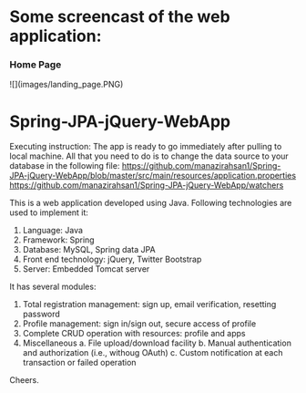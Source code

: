 # Some screencast of the web application:
<h3>Home Page</h3>
![](images/landing_page.PNG)



# Spring-JPA-jQuery-WebApp

Executing instruction:
The app is ready to go immediately after pulling to local machine. All that you need to do is to change the data source to your database in the following file:
https://github.com/manazirahsan1/Spring-JPA-jQuery-WebApp/blob/master/src/main/resources/application.properties
https://github.com/manazirahsan1/Spring-JPA-jQuery-WebApp/watchers

This is a web application developed using Java. Following technologies are used to implement it:
1. Language: Java
2. Framework: Spring
3. Database: MySQL, Spring data JPA
4. Front end technology: jQuery, Twitter Bootstrap
5. Server: Embedded Tomcat server


It has several modules:
1. Total registration management: sign up, email verification, resetting password
2. Profile management: sign in/sign out, secure access of profile
3. Complete CRUD operation with resources: profile and apps
4. Miscellaneous
  a. File upload/download facility
  b. Manual authentication and authorization (i.e., withoug OAuth)
  c. Custom notification at each transaction or failed operation

Cheers.
